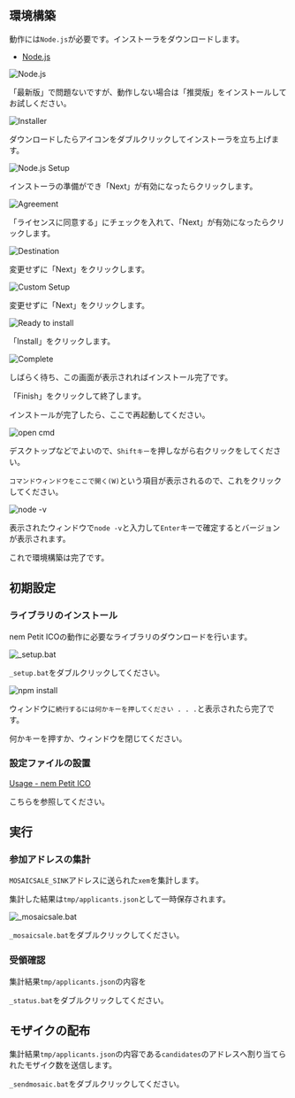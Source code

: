 ## 環境構築

動作には`Node.js`が必要です。インストーラをダウンロードします。

* [Node.js](https://nodejs.org/ja/)

![Node.js](img/node_1.png)

「最新版」で問題ないですが、動作しない場合は「推奨版」をインストールしてお試しください。

![Installer](img/node_2.png)

ダウンロードしたらアイコンをダブルクリックしてインストーラを立ち上げます。

![Node.js Setup](img/node_3.png)

インストーラの準備ができ「Next」が有効になったらクリックします。

![Agreement](img/node_4.png)

「ライセンスに同意する」にチェックを入れて、「Next」が有効になったらクリックします。

![Destination](img/node_5.png)

変更せずに「Next」をクリックします。

![Custom Setup](img/node_6.png)

変更せずに「Next」をクリックします。

![Ready to install](img/node_7.png)

「Install」をクリックします。

![Complete](img/node_8.png)

しばらく待ち、この画面が表示されればインストール完了です。

「Finish」をクリックして終了します。

インストールが完了したら、ここで再起動してください。

![open cmd](img/node_9.png)

デスクトップなどでよいので、`Shiftキー`を押しながら右クリックをしてください。

`コマンドウィンドウをここで開く(W)`という項目が表示されるので、これをクリックしてください。

![node -v](img/node_10.png)

表示されたウィンドウで`node -v`と入力して`Enter`キーで確定するとバージョンが表示されます。

これで環境構築は完了です。

## 初期設定

### ライブラリのインストール

nem Petit ICOの動作に必要なライブラリのダウンロードを行います。

![_setup.bat](img/npm_1.png)

`_setup.bat`をダブルクリックしてください。

![npm install](img/npm_2.png)

ウィンドウに`続行するには何かキーを押してください . . .`と表示されたら完了です。

何かキーを押すか、ウィンドウを閉じてください。

### 設定ファイルの設置

[Usage - nem Petit ICO](usage#setting)

こちらを参照してください。

## 実行

### 参加アドレスの集計

`MOSAICSALE_SINK`アドレスに送られた`xem`を集計します。

集計した結果は`tmp/applicants.json`として一時保存されます。

![_mosaicsale.bat](img/mo_1.png)

`_mosaicsale.bat`をダブルクリックしてください。

### 受領確認

集計結果`tmp/applicants.json`の内容を

`_status.bat`をダブルクリックしてください。

## モザイクの配布

集計結果`tmp/applicants.json`の内容である`candidates`のアドレスへ割り当てられたモザイク数を送信します。

`_sendmosaic.bat`をダブルクリックしてください。

